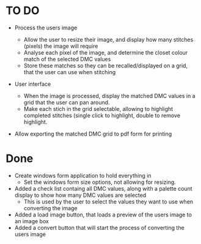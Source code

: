 # TO DO

- Process the users image
  * Allow the user to resize their image, and display how many stitches (pixels) the image will require
  * Analyse each pixel of the image, and determine the closet colour match of the selected DMC values
  * Store these matches so they can be recalled/displayed on a grid, that the user can use when stitching
  
- User interface
  * When the image is processed, display the matched DMC values in a grid that the user can pan around.
  * Make each stich in the grid selectable, allowing to highlight completed stitches (single click to highlight, double to remove highlight.
  
- Allow exporting the matched DMC grid to pdf form for printing

# Done

- Create windows form application to hold everything in
  * Set the windows form size options, not allowing for resizing.
- Added a check list containg all DMC values, along with a palette count display to show how many DMC values are selected
  * This is used by the user to select the values they want to use when converting the image
- Added a load image button, that loads a preview of the users image to an image box
- Added a convert button that will start the process of converting the users image
